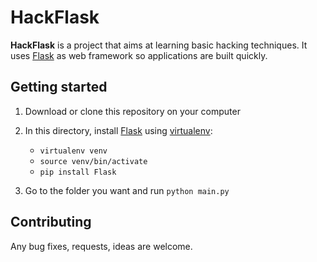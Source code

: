 HackFlask
=========

**HackFlask** is a project that aims at learning basic hacking techniques.
It uses [Flask][0] as web framework so applications are built quickly.


Getting started
---------------

1.  Download or clone this repository on your computer

2.  In this directory, install [Flask][0] using [virtualenv][1]:
    - `virtualenv venv`
    - `source venv/bin/activate`
    - `pip install Flask`


3. Go to the folder you want and run `python main.py`


Contributing
------------
Any bug fixes, requests, ideas are welcome.


[0]: (http://flask.pocoo.org/)
[1]: (https://pypi.python.org/pypi/virtualenv)